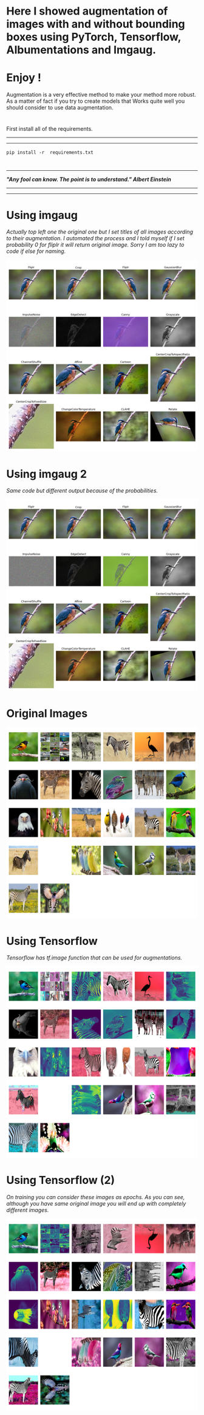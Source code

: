 ﻿# Here I showed augmentation  of images with and without bounding boxes using PyTorch, Tensorflow, Albumentations and Imgaug. 
# Enjoy !

Augmentation is a very effective method to make your method more robust.  As a matter of fact if you try to create models that Works quite well you should consider to use data augmentation. 
#
First  install all of the requirements.
***
***
`pip install -r  requirements.txt`

#
***
**_"Any fool can know. The point is to understand." Albert Einstein_**
****
****
 

#





# Using imgaug

_Actually top left one the original one but I set titles of all images according to their augmentation. I automated the process and I told myself if I set probability  0 for fliplr it will return original image. Sorry I am too lazy to code if else for naming._ 

![Rotate](https://github.com/abdullahbas/Data-Augmentation/blob/main/augmented.png?raw=true)
##
# Using imgaug 2 

_Same code but different output because of the probabilities._





![Channel Shuff](https://github.com/abdullahbas/Data-Augmentation/blob/main/augmented2.png?raw=true)

##
# Original Images

![Tensorflow](https://github.com/abdullahbas/Data-Augmentation/blob/main/TFOrig.png?raw=true)
#
# Using Tensorflow 

_Tensorflow has tf.image  function that can be used for augmentations._

![Tensorflow](https://github.com/abdullahbas/Data-Augmentation/blob/main/TFAugmented.png?raw=true)

#

# Using Tensorflow (2)

_On training you can consider these images as epochs. As you can see, although you have same original image you will end up with completely different images._

![Tensorflow 2 ](https://github.com/abdullahbas/Data-Augmentation/blob/main/TFAugmented2.png?raw=true)








